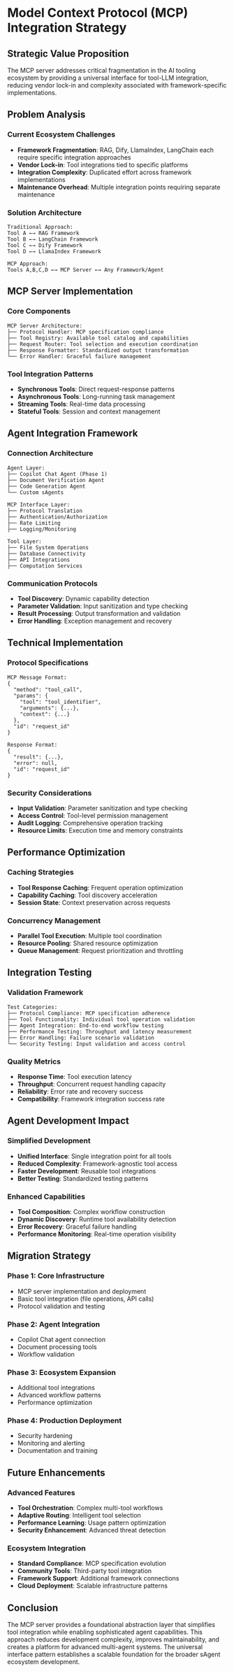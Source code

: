# Model Context Protocol (MCP) Integration Strategy

## Strategic Value Proposition

The MCP server addresses critical fragmentation in the AI tooling ecosystem by providing a universal interface for tool-LLM integration, reducing vendor lock-in and complexity associated with framework-specific implementations.

## Problem Analysis

### Current Ecosystem Challenges
- **Framework Fragmentation**: RAG, Dify, LlamaIndex, LangChain each require specific integration approaches
- **Vendor Lock-in**: Tool integrations tied to specific platforms
- **Integration Complexity**: Duplicated effort across framework implementations
- **Maintenance Overhead**: Multiple integration points requiring separate maintenance

### Solution Architecture
```
Traditional Approach:
Tool A ←→ RAG Framework
Tool B ←→ LangChain Framework  
Tool C ←→ Dify Framework
Tool D ←→ LlamaIndex Framework

MCP Approach:
Tools A,B,C,D ←→ MCP Server ←→ Any Framework/Agent
```

## MCP Server Implementation

### Core Components
```
MCP Server Architecture:
├── Protocol Handler: MCP specification compliance
├── Tool Registry: Available tool catalog and capabilities
├── Request Router: Tool selection and execution coordination
├── Response Formatter: Standardized output transformation
└── Error Handler: Graceful failure management
```

### Tool Integration Patterns
- **Synchronous Tools**: Direct request-response patterns
- **Asynchronous Tools**: Long-running task management
- **Streaming Tools**: Real-time data processing
- **Stateful Tools**: Session and context management

## Agent Integration Framework

### Connection Architecture
```
Agent Layer:
├── Copilot Chat Agent (Phase 1)
├── Document Verification Agent
├── Code Generation Agent
└── Custom sAgents

MCP Interface Layer:
├── Protocol Translation
├── Authentication/Authorization
├── Rate Limiting
├── Logging/Monitoring

Tool Layer:
├── File System Operations
├── Database Connectivity
├── API Integrations
├── Computation Services
```

### Communication Protocols
- **Tool Discovery**: Dynamic capability detection
- **Parameter Validation**: Input sanitization and type checking
- **Result Processing**: Output transformation and validation
- **Error Handling**: Exception management and recovery

## Technical Implementation

### Protocol Specifications
```
MCP Message Format:
{
  "method": "tool_call",
  "params": {
    "tool": "tool_identifier",
    "arguments": {...},
    "context": {...}
  },
  "id": "request_id"
}

Response Format:
{
  "result": {...},
  "error": null,
  "id": "request_id"
}
```

### Security Considerations
- **Input Validation**: Parameter sanitization and type checking
- **Access Control**: Tool-level permission management
- **Audit Logging**: Comprehensive operation tracking
- **Resource Limits**: Execution time and memory constraints

## Performance Optimization

### Caching Strategies
- **Tool Response Caching**: Frequent operation optimization
- **Capability Caching**: Tool discovery acceleration
- **Session State**: Context preservation across requests

### Concurrency Management
- **Parallel Tool Execution**: Multiple tool coordination
- **Resource Pooling**: Shared resource optimization
- **Queue Management**: Request prioritization and throttling

## Integration Testing

### Validation Framework
```
Test Categories:
├── Protocol Compliance: MCP specification adherence
├── Tool Functionality: Individual tool operation validation
├── Agent Integration: End-to-end workflow testing
├── Performance Testing: Throughput and latency measurement
├── Error Handling: Failure scenario validation
└── Security Testing: Input validation and access control
```

### Quality Metrics
- **Response Time**: Tool execution latency
- **Throughput**: Concurrent request handling capacity
- **Reliability**: Error rate and recovery success
- **Compatibility**: Framework integration success rate

## Agent Development Impact

### Simplified Development
- **Unified Interface**: Single integration point for all tools
- **Reduced Complexity**: Framework-agnostic tool access
- **Faster Development**: Reusable tool integrations
- **Better Testing**: Standardized testing patterns

### Enhanced Capabilities
- **Tool Composition**: Complex workflow construction
- **Dynamic Discovery**: Runtime tool availability detection
- **Error Recovery**: Graceful failure handling
- **Performance Monitoring**: Real-time operation visibility

## Migration Strategy

### Phase 1: Core Infrastructure
- MCP server implementation and deployment
- Basic tool integration (file operations, API calls)
- Protocol validation and testing

### Phase 2: Agent Integration
- Copilot Chat agent connection
- Document processing tools
- Workflow validation

### Phase 3: Ecosystem Expansion
- Additional tool integrations
- Advanced workflow patterns
- Performance optimization

### Phase 4: Production Deployment
- Security hardening
- Monitoring and alerting
- Documentation and training

## Future Enhancements

### Advanced Features
- **Tool Orchestration**: Complex multi-tool workflows
- **Adaptive Routing**: Intelligent tool selection
- **Performance Learning**: Usage pattern optimization
- **Security Enhancement**: Advanced threat detection

### Ecosystem Integration
- **Standard Compliance**: MCP specification evolution
- **Community Tools**: Third-party tool integration
- **Framework Support**: Additional framework connections
- **Cloud Deployment**: Scalable infrastructure patterns

## Conclusion

The MCP server provides a foundational abstraction layer that simplifies tool integration while enabling sophisticated agent capabilities. This approach reduces development complexity, improves maintainability, and creates a platform for advanced multi-agent systems. The universal interface pattern establishes a scalable foundation for the broader sAgent ecosystem development.

